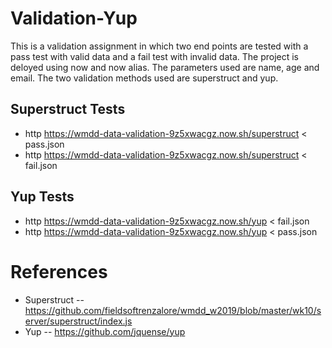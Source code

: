 # Validation-Yup
This is a validation assignment in which two end points are tested with a pass test with valid data and a fail test with invalid data. The project is deloyed using now and now alias. The parameters used are name, age and email. The two validation methods used are superstruct and yup. 

## Superstruct Tests

- http https://wmdd-data-validation-9z5xwacgz.now.sh/superstruct < pass.json
- http https://wmdd-data-validation-9z5xwacgz.now.sh/superstruct < fail.json

## Yup Tests

- http https://wmdd-data-validation-9z5xwacgz.now.sh/yup < fail.json
- http https://wmdd-data-validation-9z5xwacgz.now.sh/yup < pass.json

# References
- Superstruct -- https://github.com/fieldsoftrenzalore/wmdd_w2019/blob/master/wk10/server/superstruct/index.js
- Yup -- https://github.com/jquense/yup
